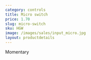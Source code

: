 ```yaml
---
category: controls
title: Micro switch
price: 1.70
slug: micro-switch
sku: HGW
image: /images/sales/input_micro.jpg
layout: productdetails
---
```

Momentary

